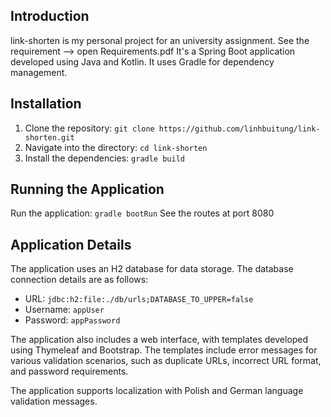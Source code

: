 ## Introduction

link-shorten is my personal project for an university assignment. See the requirement --> open Requirements.pdf
It's a Spring Boot application developed using Java and Kotlin. It uses Gradle for dependency management.


## Installation

1. Clone the repository: `git clone https://github.com/linhbuitung/link-shorten.git`
2. Navigate into the directory: `cd link-shorten`
3. Install the dependencies: `gradle build`

## Running the Application

Run the application: `gradle bootRun`
See the routes at port 8080

## Application Details

The application uses an H2 database for data storage. The database connection details are as follows:

- URL: `jdbc:h2:file:./db/urls;DATABASE_TO_UPPER=false`
- Username: `appUser`
- Password: `appPassword`

The application also includes a web interface, with templates developed using Thymeleaf and Bootstrap. The templates include error messages for various validation scenarios, such as duplicate URLs, incorrect URL format, and password requirements.

The application supports localization with Polish and German language validation messages.

